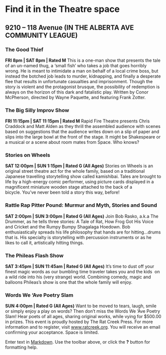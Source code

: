 # Find it in the Theatre space
## 9210 – 118 Avenue (IN THE ALBERTA AVE COMMUNITY LEAGUE)

### The Good Thief
**FRI 8pm | SAT 8pm | Rated M**
This is a one-man show that presents the tale of an un-named thug, a ‘small fish’ who takes a job that goes horribly wrong. He is meant to intimidate a man on behalf of a local crime boss, but instead the botched job leads to murder, kidnapping, and finally a desperate flee that results in unfortunate casualties and imprisonment. Though the story is violent and the protagonist brusque, the possibility of redemption is always on the horizon of this dark and fatalistic play.
Written by Conor McPherson, directed by Wayne Paquette, and featuring Frank Zotter.

### The Big Silly Improv Show
**FRI 11:15pm | SAT 11:15pm | Rated M**
Rapid Fire Theatre presents Chris Craddock and Matt Alden as they thrill the assembled audience with scenes based on suggestions that the audience writes down on a slip of paper and slips into the large bowl at the front of the stage. It might be Shakespeare or a musical or a scene about room mates from Space. Who knows?

### Stories on Wheels
**SAT 12:00pm | SUN 1:15pm | Rated G (All Ages)**
Stories on Wheels is an original street theatre act for the whole family, based on a traditional Japanese travelling storytelling show called kamishibai. Tales are brought to life by a high-energy comic performer, using picture cards displayed in a magnificent miniature wooden stage attached to the back of a bicycle. You’ve never been told a story this way, before!

### Rattle Rap Pitter Pound: Murmur and Myth, Stories and Sound
**SAT 2:00pm | SUN 3:00pm | Rated G (All Ages)**
Join Bob Rasko, a.k.a The Drummer, as he tells three stories: A Tale of Rat, How Frog Got His Voice and Cricket and the Rumpy Bumpy Shagalaga Hoedown. Bob enthusiastically spreads his life philosophy that hands are for hitting...drums that is. His specialty is storytelling with percussion instruments or as he likes to call it, artistically hitting things.

### The Phileas Flash Show
**SAT 3:45pm | SUN 11:45am | Rated G (All Ages)**
It’s time to dust off your finest magic words as our bumbling time traveler takes you and the kids  on a wild ride into his (very strange) world. Combining comedy, magic and balloons Phileas’s show is one that the whole family will enjoy.

### Words We ‘Ave Poetry Slam
**SUN 4:00pm | Rated G (All Ages)**
Want to be moved to tears, laugh, smile or simply enjoy a play on words? Then don’t miss the Words We ‘Ave Poetry Slam! Hear poets of all ages, sharing original works, while vying for $500.00 in prizes. This event is proudly hosted by The Rat Creek Press. For more information and to register, visit www.ratcreek.org. You will receive an email confirming your acceptance. Space is limited.

Enter text in [Markdown](http://daringfireball.net/projects/markdown/). Use the toolbar above, or click the **?** button for formatting help.
